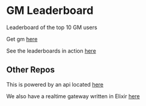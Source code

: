 # GM Leaderboard

Leaderboard of the top 10 GM users

Get gm [here](https://gm.town)

See the leaderboards in action [here](https://gm.dstn.to)

## Other Repos

This is powered by an api located [here](https://dstn.to/gm-api)

We also have a realtime gateway written in Elixir [here](https://dstn.to/gm-gateway)
